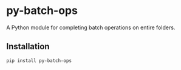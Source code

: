 # py-batch-ops
A Python module for completing batch operations on entire folders.

## Installation
`pip install py-batch-ops`
